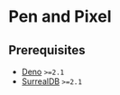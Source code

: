 # Pen and Pixel

## Prerequisites

- [Deno](https://deno.com) `>=2.1`
- [SurrealDB](https://surrealdb.com) `>=2.1`

